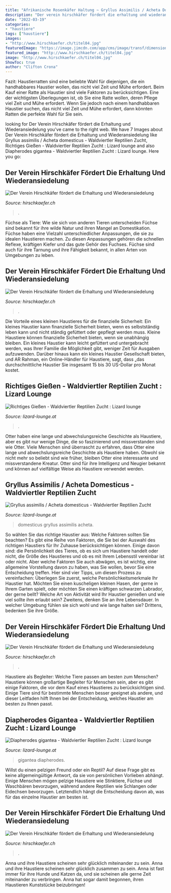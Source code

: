 ```yaml
---
title: "Afrikanische Rosenkäfer Haltung ~ Gryllus Assimilis / Acheta Domesticus"
description: "Der verein hirschkäfer fördert die erhaltung und wiederansiedelung"
date: "2022-03-19"
categories:
- "haustiere"
tags: ["haustiere"]
images:
- "http://www.hirschkaefer.ch/titel04.jpg"
featuredImage: "https://image.jimcdn.com/app/cms/image/transf/dimension=1920x10000:format=jpg/path/s7948b6c75afc711c/image/ie362ed0113200e1f/version/1594412918/image.jpg"
featured_image: "http://www.hirschkaefer.ch/titel04.jpg"
image: "http://www.hirschkaefer.ch/titel04.jpg"
ShowToc: true
author: "Clifton Crona"
---
```



Fazit: Haustierratten sind eine beliebte Wahl für diejenigen, die ein handhabbares Haustier wollen, das nicht viel Zeit und Mühe erfordert.
Beim Kauf einer Ratte als Haustier sind viele Faktoren zu berücksichtigen. Eine der wichtigsten Überlegungen ist, ob Sie eine Ratte wollen, deren Pflege viel Zeit und Mühe erfordert. Wenn Sie jedoch nach einem handhabbaren Haustier suchen, das nicht viel Zeit und Mühe erfordert, dann könnten Ratten die perfekte Wahl für Sie sein.

	

		
looking for Der Verein Hirschkäfer fördert die Erhaltung und Wiederansiedelung you've came to the right web. We have 7 Images about Der Verein Hirschkäfer fördert die Erhaltung und Wiederansiedelung like Gryllus assimilis / Acheta domesticus - Waldviertler Reptilien Zucht, Richtiges Gießen - Waldviertler Reptilien Zucht : Lizard lounge and also Diapherodes gigantea - Waldviertler Reptilien Zucht : Lizard lounge. Here you go:
		
    
## Der Verein Hirschkäfer Fördert Die Erhaltung Und Wiederansiedelung

<img loading=lazy src="https://www.hirschkaefer.ch/titel09.jpg" onerror="this.onerror=null;this.src='https://tse2.mm.bing.net/th?id=OIP.GCjBgLatj2O8-10V_lMR1wHaEE&amp;pid=15.1';" alt="Der Verein Hirschkäfer fördert die Erhaltung und Wiederansiedelung">

_Source: hirschkaefer.ch_

>. 

	

Füchse als Tiere: Wie sie sich von anderen Tieren unterscheiden
Füchse sind bekannt für ihre wilde Natur und ihren Mangel an Domestikation. Füchse haben eine Vielzahl unterschiedlicher Anpassungen, die sie zu idealen Haustieren machen. Zu diesen Anpassungen gehören die schnellen Reflexe, kräftigen Kiefer und das gute Gehör des Fuchses. Füchse sind auch für ihre Tarnung und ihre Fähigkeit bekannt, in allen Arten von Umgebungen zu leben.

    
## Der Verein Hirschkäfer Fördert Die Erhaltung Und Wiederansiedelung

<img loading=lazy src="http://www.hirschkaefer.ch/titel04.jpg" onerror="this.onerror=null;this.src='https://tse2.mm.bing.net/th?id=OIP.ur4NpCdw_zuqgUZ8FYjlaAHaEE&amp;pid=15.1';" alt="Der Verein Hirschkäfer fördert die Erhaltung und Wiederansiedelung">

_Source: hirschkaefer.ch_

>. 

	

Die Vorteile eines kleinen Haustieres für die finanzielle Sicherheit: Ein kleines Haustier kann finanzielle Sicherheit bieten, wenn es selbstständig leben kann und nicht ständig gefüttert oder gepflegt werden muss.
Kleine Haustiere können finanzielle Sicherheit bieten, wenn sie unabhängig bleiben. Ein kleines Haustier kann leicht gefüttert und untergebracht werden, was Ihrer Familie die Möglichkeit gibt, weniger Zeit für Ausgaben aufzuwenden. Darüber hinaus kann ein kleines Haustier Gesellschaft bieten, und AR Rahman, ein Online-Händler für Haustiere, sagt, dass „das durchschnittliche Haustier Sie insgesamt 15 bis 30 US-Dollar pro Monat kostet.

    
## Richtiges Gießen - Waldviertler Reptilien Zucht : Lizard Lounge

<img loading=lazy src="https://image.jimcdn.com/app/cms/image/transf/dimension=1920x10000:format=jpg/path/s7948b6c75afc711c/image/ic3c5d71b26d7f970/version/1595437447/image.jpg" onerror="this.onerror=null;this.src='https://tse4.mm.bing.net/th?id=OIP.AHXnSBYXAtFgc8dXoSctQwHaFj&amp;pid=15.1';" alt="Richtiges Gießen - Waldviertler Reptilien Zucht : Lizard lounge">

_Source: lizard-lounge.at_

>. 

	

Otter haben eine lange und abwechslungsreiche Geschichte als Haustiere, aber es gibt nur wenige Dinge, die so faszinierend und missverstanden sind wie Otter.
Viele Menschen sind überrascht zu erfahren, dass Otter eine lange und abwechslungsreiche Geschichte als Haustiere haben. Obwohl sie nicht mehr so beliebt sind wie früher, bleiben Otter eine interessante und missverstandene Kreatur. Otter sind für ihre Intelligenz und Neugier bekannt und können auf vielfältige Weise als Haustiere verwendet werden.

    
## Gryllus Assimilis / Acheta Domesticus - Waldviertler Reptilien Zucht

<img loading=lazy src="https://image.jimcdn.com/app/cms/image/transf/dimension=1920x10000:format=jpg/path/s7948b6c75afc711c/image/ie362ed0113200e1f/version/1594412918/image.jpg" onerror="this.onerror=null;this.src='https://tse4.mm.bing.net/th?id=OIP.8ags-Vj-m14FeTaiCDqmGwHaFj&amp;pid=15.1';" alt="Gryllus assimilis / Acheta domesticus - Waldviertler Reptilien Zucht">

_Source: lizard-lounge.at_

>domesticus gryllus assimilis acheta. 

	

So wählen Sie das richtige Haustier aus: Welche Faktoren sollten Sie beachten?
Es gibt eine Reihe von Faktoren, die Sie bei der Auswahl des richtigen Haustiers für Ihr Zuhause berücksichtigen können. Einige davon sind: die Persönlichkeit des Tieres, ob es sich um Haustiere handelt oder nicht, die Größe des Haustieres und ob es mit Ihrem Lebensstil vereinbar ist oder nicht. Aber welche Faktoren Sie auch abwägen, es ist wichtig, eine allgemeine Vorstellung davon zu haben, was Sie wollen, bevor Sie eine Entscheidung treffen. Hier sind vier Tipps, um diesen Prozess zu vereinfachen:
Überlegen Sie zuerst, welche Persönlichkeitsmerkmale Ihr Haustier hat. Möchten Sie einen kuscheligen kleinen Hasen, der gerne in Ihrem Garten spielt, oder möchten Sie einen kräftigen schwarzen Labrador, der gerne bellt? Welche Art von Aktivität wird Ihr Haustier genießen und wie viel sollte ihm erlaubt sein? Zweitens, denken Sie an ihre Lebensdauer. In welcher Umgebung fühlen sie sich wohl und wie lange halten sie? Drittens, bedenken Sie ihre Größe.

    
## Der Verein Hirschkäfer Fördert Die Erhaltung Und Wiederansiedelung

<img loading=lazy src="https://www.hirschkaefer.ch/images/titelbild.jpg" onerror="this.onerror=null;this.src='https://tse2.mm.bing.net/th?id=OIP.A3nTFxtlbsAjevC7PK73swHaBU&amp;pid=15.1';" alt="Der Verein Hirschkäfer fördert die Erhaltung und Wiederansiedelung">

_Source: hirschkaefer.ch_

>. 

	

Haustiere als Begleiter: Welche Tiere passen am besten zum Menschen?
Haustiere können großartige Begleiter für Menschen sein, aber es gibt einige Faktoren, die vor dem Kauf eines Haustieres zu berücksichtigen sind. Einige Tiere sind für bestimmte Menschen besser geeignet als andere, und dieser Leitfaden hilft Ihnen bei der Entscheidung, welches Haustier am besten zu Ihnen passt.

    
## Diapherodes Gigantea - Waldviertler Reptilien Zucht : Lizard Lounge

<img loading=lazy src="https://image.jimcdn.com/app/cms/image/transf/dimension=1920x10000:format=jpg/path/s7948b6c75afc711c/image/icbec91cc525c478b/version/1585840149/image.jpg" onerror="this.onerror=null;this.src='https://tse4.mm.bing.net/th?id=OIP.KoUCRMWlhJPqlbI5d4u0vwHaFj&amp;pid=15.1';" alt="Diapherodes gigantea - Waldviertler Reptilien Zucht : Lizard lounge">

_Source: lizard-lounge.at_

>gigantea diapherodes. 

	

Willst du einen pelzigen Freund oder ein Reptil?
Auf diese Frage gibt es keine allgemeingültige Antwort, da sie von persönlichen Vorlieben abhängt. Einige Menschen mögen pelzige Haustiere wie Stinktiere, Füchse und Waschbären bevorzugen, während andere Reptilien wie Schlangen oder Eidechsen bevorzugen. Letztendlich hängt die Entscheidung davon ab, was für das einzelne Haustier am besten ist.

    
## Der Verein Hirschkäfer Fördert Die Erhaltung Und Wiederansiedelung

<img loading=lazy src="https://www.hirschkaefer.ch/titel02.jpg" onerror="this.onerror=null;this.src='https://tse2.mm.bing.net/th?id=OIP.tAvIKmxga6bP7ck6YpsG3AAAAA&amp;pid=15.1';" alt="Der Verein Hirschkäfer fördert die Erhaltung und Wiederansiedelung">

_Source: hirschkaefer.ch_

>. 

	

Anna und ihre Haustiere scheinen sehr glücklich miteinander zu sein.
Anna und ihre Haustiere scheinen sehr glücklich zusammen zu sein. Anna ist fast immer für ihre Hunde und Katzen da, und sie scheinen alle gerne Zeit miteinander zu verbringen. Anna hat sogar damit begonnen, ihren Haustieren Kunststücke beizubringen!


